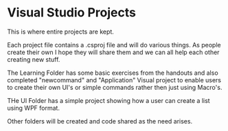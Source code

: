 Visual Studio Projects
======

This is where entire projects are kept.

Each project file contains a .csproj file and will do various things.
As people create their own I hope they will share them and we can all help each other creating new stuff.

The Learning Folder has some basic exercises from the handouts and also completed "newcommand" and "Application" Visual project to enable users to create their own UI's or simple commands rather then just using Macro's.

THe UI Folder has a simple project showing how a user can create a list using WPF format.

Other folders will be created and code shared as the need arises.
